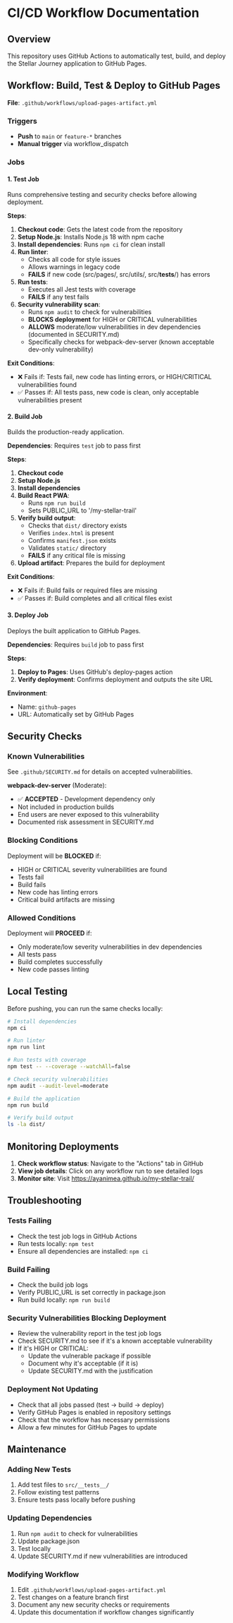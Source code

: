 # CI/CD Workflow Documentation

## Overview

This repository uses GitHub Actions to automatically test, build, and deploy the Stellar Journey application to GitHub Pages.

## Workflow: Build, Test & Deploy to GitHub Pages

**File**: `.github/workflows/upload-pages-artifact.yml`

### Triggers

- **Push** to `main` or `feature-*` branches
- **Manual trigger** via workflow_dispatch

### Jobs

#### 1. Test Job

Runs comprehensive testing and security checks before allowing deployment.

**Steps**:

1. **Checkout code**: Gets the latest code from the repository
2. **Setup Node.js**: Installs Node.js 18 with npm cache
3. **Install dependencies**: Runs `npm ci` for clean install
4. **Run linter**:
   - Checks all code for style issues
   - Allows warnings in legacy code
   - **FAILS** if new code (src/pages/, src/utils/, src/__tests__/) has errors
5. **Run tests**:
   - Executes all Jest tests with coverage
   - **FAILS** if any test fails
6. **Security vulnerability scan**:
   - Runs `npm audit` to check for vulnerabilities
   - **BLOCKS deployment** for HIGH or CRITICAL vulnerabilities
   - **ALLOWS** moderate/low vulnerabilities in dev dependencies (documented in SECURITY.md)
   - Specifically checks for webpack-dev-server (known acceptable dev-only vulnerability)

**Exit Conditions**:

- ❌ Fails if: Tests fail, new code has linting errors, or HIGH/CRITICAL vulnerabilities found
- ✅ Passes if: All tests pass, new code is clean, only acceptable vulnerabilities present

#### 2. Build Job

Builds the production-ready application.

**Dependencies**: Requires `test` job to pass first

**Steps**:

1. **Checkout code**
2. **Setup Node.js**
3. **Install dependencies**
4. **Build React PWA**:
   - Runs `npm run build`
   - Sets PUBLIC_URL to '/my-stellar-trail'
5. **Verify build output**:
   - Checks that `dist/` directory exists
   - Verifies `index.html` is present
   - Confirms `manifest.json` exists
   - Validates `static/` directory
   - **FAILS** if any critical file is missing
6. **Upload artifact**: Prepares the build for deployment

**Exit Conditions**:

- ❌ Fails if: Build fails or required files are missing
- ✅ Passes if: Build completes and all critical files exist

#### 3. Deploy Job

Deploys the built application to GitHub Pages.

**Dependencies**: Requires `build` job to pass first

**Steps**:

1. **Deploy to Pages**: Uses GitHub's deploy-pages action
2. **Verify deployment**: Confirms deployment and outputs the site URL

**Environment**:

- Name: `github-pages`
- URL: Automatically set by GitHub Pages

## Security Checks

### Known Vulnerabilities

See `.github/SECURITY.md` for details on accepted vulnerabilities.

**webpack-dev-server** (Moderate):

- ✅ **ACCEPTED** - Development dependency only
- Not included in production builds
- End users are never exposed to this vulnerability
- Documented risk assessment in SECURITY.md

### Blocking Conditions

Deployment will be **BLOCKED** if:

- HIGH or CRITICAL severity vulnerabilities are found
- Tests fail
- Build fails
- New code has linting errors
- Critical build artifacts are missing

### Allowed Conditions

Deployment will **PROCEED** if:

- Only moderate/low severity vulnerabilities in dev dependencies
- All tests pass
- Build completes successfully
- New code passes linting

## Local Testing

Before pushing, you can run the same checks locally:

```bash
# Install dependencies
npm ci

# Run linter
npm run lint

# Run tests with coverage
npm test -- --coverage --watchAll=false

# Check security vulnerabilities
npm audit --audit-level=moderate

# Build the application
npm run build

# Verify build output
ls -la dist/
```

## Monitoring Deployments

1. **Check workflow status**: Navigate to the "Actions" tab in GitHub
2. **View job details**: Click on any workflow run to see detailed logs
3. **Monitor site**: Visit https://ayanimea.github.io/my-stellar-trail/

## Troubleshooting

### Tests Failing

- Check the test job logs in GitHub Actions
- Run tests locally: `npm test`
- Ensure all dependencies are installed: `npm ci`

### Build Failing

- Check the build job logs
- Verify PUBLIC_URL is set correctly in package.json
- Run build locally: `npm run build`

### Security Vulnerabilities Blocking Deployment

- Review the vulnerability report in the test job logs
- Check SECURITY.md to see if it's a known acceptable vulnerability
- If it's HIGH or CRITICAL:
  - Update the vulnerable package if possible
  - Document why it's acceptable (if it is)
  - Update SECURITY.md with the justification

### Deployment Not Updating

- Check that all jobs passed (test → build → deploy)
- Verify GitHub Pages is enabled in repository settings
- Check that the workflow has necessary permissions
- Allow a few minutes for GitHub Pages to update

## Maintenance

### Adding New Tests

1. Add test files to `src/__tests__/`
2. Follow existing test patterns
3. Ensure tests pass locally before pushing

### Updating Dependencies

1. Run `npm audit` to check for vulnerabilities
2. Update package.json
3. Test locally
4. Update SECURITY.md if new vulnerabilities are introduced

### Modifying Workflow

1. Edit `.github/workflows/upload-pages-artifact.yml`
2. Test changes on a feature branch first
3. Document any new security checks or requirements
4. Update this documentation if workflow changes significantly
